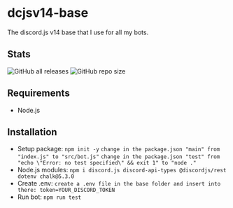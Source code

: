 # dcjsv14-base

The discord.js v14 base that I use for all my bots.

## Stats
<img alt="GitHub all releases" src="https://img.shields.io/github/downloads/eplogx/dcjsv14-base/total?color=36c7fc&style=for-the-badge"> <img alt="GitHub repo size" src="https://img.shields.io/github/repo-size/eplogx/dcjsv14-base?color=36c7fc&style=for-the-badge">


## Requirements
* Node.js

## Installation
* Setup package: `npm init -y`
                 `change in the package.json "main" from "index.js" to "src/bot.js"`
                 `change in the package.json "test" from "echo \"Error: no test specified\" && exit 1" to "node ."`
* Node.js modules: `npm i discord.js discord-api-types @discordjs/rest dotenv chalk@5.3.0`
* Create .env: `create a .env file in the base folder and insert into there: token=YOUR_DISCORD_TOKEN`
* Run bot: `npm run test` 
